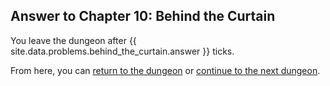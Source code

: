 ## Answer to Chapter 10: Behind the Curtain

You leave the dungeon after {{ site.data.problems.behind_the_curtain.answer }} ticks.

From here, you can [return to the dungeon](../../../chapters/10/behind-the-curtain.md) or [continue to the next dungeon](../../../chapters/11/geomancer.md).
